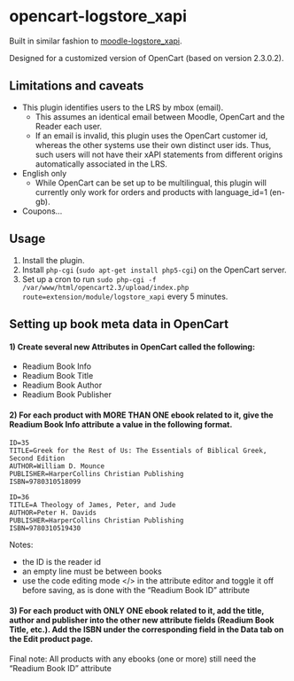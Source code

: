 # opencart-logstore_xapi

Built in similar fashion to [moodle-logstore_xapi](https://github.com/xAPI-vle/moodle-logstore_xapi).

Designed for a customized version of OpenCart (based on version 2.3.0.2).

## Limitations and caveats

- This plugin identifies users to the LRS by mbox (email).
  - This assumes an identical email between Moodle, OpenCart and the Reader each user.
  - If an email is invalid, this plugin uses the OpenCart customer id, whereas the other systems use their own distinct user ids. Thus, such users will not have their xAPI statements from different origins automatically associated in the LRS.
- English only
  - While OpenCart can be set up to be multilingual, this plugin will currently only work for orders and products with language_id=1 (en-gb).
- Coupons...

## Usage

1) Install the plugin.
2) Install `php-cgi` (`sudo apt-get install php5-cgi`) on the OpenCart server.
3) Set up a cron to run `sudo php-cgi -f /var/www/html/opencart2.3/upload/index.php route=extension/module/logstore_xapi` every 5 minutes.

## Setting up book meta data in OpenCart

#### 1) Create several new Attributes in OpenCart called the following:
  - Readium Book Info
  - Readium Book Title
  - Readium Book Author
  - Readium Book Publisher

#### 2) For each product with MORE THAN ONE ebook related to it, give the Readium Book Info attribute a value in the following format.

```
ID=35
TITLE=Greek for the Rest of Us: The Essentials of Biblical Greek, Second Edition
AUTHOR=William D. Mounce
PUBLISHER=HarperCollins Christian Publishing
ISBN=9780310518099

ID=36
TITLE=A Theology of James, Peter, and Jude
AUTHOR=Peter H. Davids
PUBLISHER=HarperCollins Christian Publishing
ISBN=9780310519430
```

Notes:

* the ID is the reader id
* an empty line must be between books
* use the code editing mode </> in the attribute editor and toggle it off before saving, as is done with the “Readium Book ID” attribute

#### 3) For each product with ONLY ONE ebook related to it, add the title, author and publisher into the other new attribute fields (Readium Book Title, etc.). Add the ISBN under the corresponding field in the Data tab on the Edit product page.

Final note: All products with any ebooks (one or more) still need the “Readium Book ID” attribute
